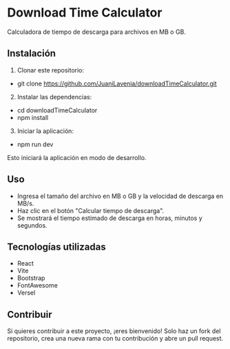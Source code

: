 # Download Time Calculator

Calculadora de tiempo de descarga para archivos en MB o GB.

## Instalación

1. Clonar este repositorio:

* git clone https://github.com/JuaniLavenia/downloadTimeCalculator.git
   
2. Instalar las dependencias:

* cd downloadTimeCalculator
* npm install

3. Iniciar la aplicación:

* npm run dev

Esto iniciará la aplicación en modo de desarrollo.

## Uso
* Ingresa el tamaño del archivo en MB o GB y la velocidad de descarga en MB/s.
* Haz clic en el botón "Calcular tiempo de descarga".
* Se mostrará el tiempo estimado de descarga en horas, minutos y segundos.

## Tecnologías utilizadas
* React
* Vite
* Bootstrap
* FontAwesome
* Versel

## Contribuir
Si quieres contribuir a este proyecto, ¡eres bienvenido! Solo haz un fork del repositorio, crea una nueva rama con tu contribución y abre un pull request.

